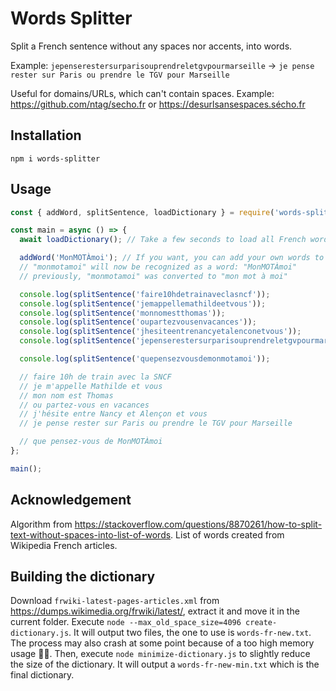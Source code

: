 # Words Splitter

Split a French sentence without any spaces nor accents, into words.

Example: `jepenserestersurparisouprendreletgvpourmarseille` → `je pense rester sur Paris ou prendre le TGV pour Marseille`

Useful for domains/URLs, which can't contain spaces. Example: https://github.com/ntag/secho.fr or https://desurlsansespaces.sécho.fr

## Installation
```
npm i words-splitter
```

## Usage

```js
const { addWord, splitSentence, loadDictionary } = require('words-splitter');

const main = async () => {
  await loadDictionary(); // Take a few seconds to load all French words with their probability

  addWord('MonMOTÀmoi'); // If you want, you can add your own words to the dictionary
  // "monmotamoi" will now be recognized as a word: "MonMOTÀmoi"
  // previously, "monmotamoi" was converted to "mon mot à moi"

  console.log(splitSentence('faire10hdetrainaveclasncf'));
  console.log(splitSentence('jemappellemathildeetvous'));
  console.log(splitSentence('monnomestthomas'));
  console.log(splitSentence('oupartezvousenvacances'));
  console.log(splitSentence('jhesiteentrenancyetalenconetvous'));
  console.log(splitSentence('jepenserestersurparisouprendreletgvpourmarseille'));

  console.log(splitSentence('quepensezvousdemonmotamoi'));

  // faire 10h de train avec la SNCF
  // je m'appelle Mathilde et vous
  // mon nom est Thomas
  // ou partez-vous en vacances
  // j'hésite entre Nancy et Alençon et vous
  // je pense rester sur Paris ou prendre le TGV pour Marseille

  // que pensez-vous de MonMOTÀmoi
};

main();
```

## Acknowledgement
Algorithm from https://stackoverflow.com/questions/8870261/how-to-split-text-without-spaces-into-list-of-words.
List of words created from Wikipedia French articles.

## Building the dictionary
Download `frwiki-latest-pages-articles.xml` from https://dumps.wikimedia.org/frwiki/latest/, extract it and move it in the current folder.
Execute `node --max_old_space_size=4096 create-dictionary.js`.
It will output two files, the one to use is `words-fr-new.txt`. The process may also crash at some point because of a too high memory usage 🤷‍♂️.
Then, execute `node minimize-dictionary.js` to slightly reduce the size of the dictionary. It will output a `words-fr-new-min.txt` which is the final dictionary.
